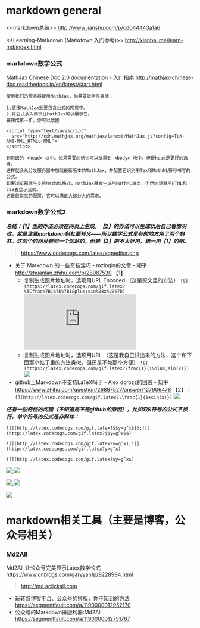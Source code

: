 
# markdown general

<<markdown总结>> http://www.jianshu.com/p/cd044443a1a6

<<Learning-Markdown (Markdown 入门参考)>> http://xianbai.me/learn-md/index.html

### markdown数学公式

MathJax Chinese Doc 2.0 documentation - 入门指南 http://mathjax-chinese-doc.readthedocs.io/en/latest/start.html
```
使用我们的服务器使用MathJax，你需要做两件事情：

1.链接MathJax到要包含公式的网页中。
2.将公式放入网页让MathJax可以展示它。
要完成第一步，你可以放置

<script type="text/javascript"
  src="http://cdn.mathjax.org/mathjax/latest/MathJax.js?config=TeX-AMS-MML_HTMLorMML">
</script>

到页面的 <head> 块中。如果需要的话也可以放置到 <body> 块中，但是head是更好的选择。
这样就会从分发服务器中加载最新版本的MathJax，并配置它识别用Tex和MathML符号书写的公式。
如果浏览器原生支持MathML格式，MathJax就会生成用MathML输出，不然的话就用HTML和CSS去显示公式。
这是最常见的配置，它可以满足大部分人的需求。
```

### markdown数学公式2

***总结：【1】里的办法必须在网页上生成，【2】的办法可以生成以后自己看情况改，就是注意markdown斜杠要转义——所以数学公式里有的地方用了两个斜杠。这两个的网址是同一个网站的，但是【2】的不太好用，统一用【1】的吧。***
> https://www.codecogs.com/latex/eqneditor.php

- 关于 Markdown 的一些奇技淫巧 - mzlogin的文章 - 知乎 http://zhuanlan.zhihu.com/p/28987530  【1】
  * 复制生成图片地址时，选项用URL Encoded （这是原文里的方法）
`![](https://latex.codecogs.com/gif.latex?%5Cfrac%7B1%7D%7B1&plus;sin%28x%29%7D)`
![](https://latex.codecogs.com/gif.latex?%5Cfrac%7B1%7D%7B1&plus;sin%28x%29%7D)
  * 复制生成图片地址时，选项用URL （这是我自己试出来的方法，这个和下面那个帖子里的方法类似，但还是不如那个方便）
`![](https://latex.codecogs.com/gif.latex?\frac{1}{1&plus;sin(x)})`
![](https://latex.codecogs.com/gif.latex?\frac{1}{1&plus;sin(x)})
- github上Markdown不支持LaTeX吗？ - Alex dcrozz的回答 - 知乎 https://www.zhihu.com/question/26887527/answer/127906478 【2】
`![](http://latex.codecogs.com/gif.latex?\\frac{1}{1+sin(x)})`
![](http://latex.codecogs.com/gif.latex?\\frac{1}{1+sin(x)})

***还有一些奇怪的问题（不知道是不是github的原因），比如双$$符号的公式不换行，单个$符号的公式是非斜体：***
```
![](http://latex.codecogs.com/gif.latex?$$y=g^x$$);![](http://latex.codecogs.com/gif.latex?$$y=g^x$$)

![](http://latex.codecogs.com/gif.latex?y=g^x);![](http://latex.codecogs.com/gif.latex?y=g^x)

![](http://latex.codecogs.com/gif.latex?$y=g^x$)
```
![](http://latex.codecogs.com/gif.latex?$$y=g^x$$);![](http://latex.codecogs.com/gif.latex?$$y=g^x$$)

![](http://latex.codecogs.com/gif.latex?y=g^x);![](http://latex.codecogs.com/gif.latex?y=g^x)

![](http://latex.codecogs.com/gif.latex?$y=g^x$)


# markdown相关工具（主要是博客，公众号相关）

### Md2All

Md2All,让公众号完美显示Latex数学公式 https://www.cnblogs.com/garyyan/p/9228994.html
> http://md.aclickall.com

- 玩转各博客平台、公众号的排版，你不知到的方法 https://segmentfault.com/a/1190000012952170
- 公众号的Markdown排版利器:Md2All https://segmentfault.com/a/1190000012751767
